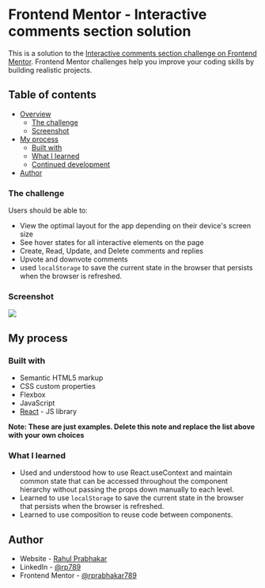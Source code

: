 # Frontend Mentor - Interactive comments section solution

This is a solution to the [Interactive comments section challenge on Frontend Mentor](https://www.frontendmentor.io/challenges/interactive-comments-section-iG1RugEG9). Frontend Mentor challenges help you improve your coding skills by building realistic projects. 

## Table of contents

- [Overview](#overview)
  - [The challenge](#the-challenge)
  - [Screenshot](#screenshot)
- [My process](#my-process)
  - [Built with](#built-with)
  - [What I learned](#what-i-learned)
  - [Continued development](#continued-development)
- [Author](#author)

### The challenge

Users should be able to:

- View the optimal layout for the app depending on their device's screen size
- See hover states for all interactive elements on the page
- Create, Read, Update, and Delete comments and replies
- Upvote and downvote comments
- used `localStorage` to save the current state in the browser that persists when the browser is refreshed.

### Screenshot

![](./screenshot.jpg)


## My process

### Built with

- Semantic HTML5 markup
- CSS custom properties
- Flexbox
- JavaScript
- [React](https://reactjs.org/) - JS library

**Note: These are just examples. Delete this note and replace the list above with your own choices**

### What I learned

- Used and understood how to use React.useContext and maintain common state that can be accessed throughout the component hierarchy without passing the props down manually to each level.
- Learned to use `localStorage` to save the current state in the browser that persists when the browser is refreshed.
- Learned to use composition to reuse code between components.

## Author

- Website - [Rahul Prabhakar](https://rprabhakar789.github.io/Portfolio/)
- LinkedIn - [@rp789](https://www.linkedin.com/in/rp789/)
- Frontend Mentor - [@rprabhakar789](https://www.frontendmentor.io/profile/rprabhakar789)
